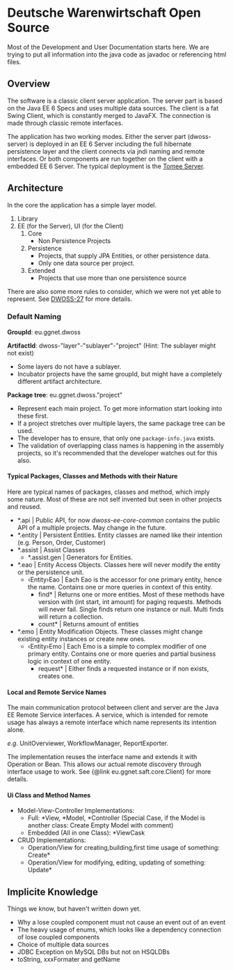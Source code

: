 Deutsche Warenwirtschaft Open Source
====================================

Most of the Development and User Documentation starts here. We are trying to put all information into 
the java code as javadoc or referencing html files.

Overview
--------

The software is a classic client server application. The server part is based on the Java EE 6 Specs and uses multiple
data sources. The client is a fat Swing Client, which is constantly merged to JavaFX. The connection is made through 
classic remote interfaces.

The application has two working modes. Either the server part (dwoss-server) is deployed in an EE 6 Server including
the full hibernate persistence layer and the client connects via jndi naming and remote interfaces.
Or both components are run together on the client with a embedded EE 6 Server. 
The typical deployment is the [Tomee Server](http://tomee.apache.org).

Architecture
------------

In the core the application has a simple layer model. 

1. Library
2. EE (for the Server), UI (for the Client)
	1. Core
		- Non Persistence Projects
	2. Persistence 
		- Projects, that supply JPA Entities, or other persistence data.
		- Only one data source per project.
	2. Extended 
		- Projects that use more than one persistence source

There are also some more rules to consider, which we were not yet able to represent. 
See [DWOSS-27](http://overload.ahrensburg.gg-net.de/jira/browse/DWOSS-27) for more details.

### Default Naming ###

**GroupId**: eu.ggnet.dwoss

**ArtifactId**: dwoss-"layer"-"sublayer"-"project" (Hint: The sublayer might not exist)

 - Some layers do not have a sublayer.
 - Incubator projects have the same groupId, but might have a completely different artifact architecture.

**Package tree**: eu.ggnet.dwoss."project"

 - Represent each main project. To get more information start looking into these first.
 - If a project stretches over multiple layers, the same package tree can be used.
 - The developer has to ensure, that only one ```package-info.java``` exists.
 - The validation of overlapping class names is happening in the assembly projects,
   so it's recommended that the developer watches out for this also.

#### Typical Packages, Classes and Methods with their Nature ####
 
Here are typical names of packages, classes and method, which imply some nature. Most of these are not self invented
but seen in other projects and reused.

 - \*.api | Public API, for now *dwoss-ee-core-common* contains the public API of a multiple projects. May change in
   the future.
 - \*.entity | Persistent Entities. Entity classes are named like their intention (e.g. Person, Order, Customer)
 - \*.assist | Assist Classes
	- \*.assist.gen | Generators for Entities.
 - \*.eao | Entity Access Objects. Classes here will never modify the entity or the persistence unit.
	- ‹Entity›Eao | Each Eao is the accessor for one primary entity, hence the name. Contains one or more queries
	  in context of this entity.
		- find\* | Returns one or more entities. Most of these methods have version with (int start, int amount)
		  for paging requests. Methods will never fail. Single finds return one instance or null. Multi finds will
		  return a collection.
		- count\* | Returns amount of entities
 - *.emo | Entity Modification Objects. These classes might change existing entity instances or create new ones.
	- ‹Entity›Emo | Each Emo is a simple to complex modifier of one primary entity. Contains one or more queries
	  and partial business logic in context of one entity.
		- request\* | Either finds a requested instance or if non exists, creates one.

#### Local and Remote Service Names ####

The main communication protocol between client and server are the Java EE Remote Service interfaces. A service, which is
intended for remote usage has always a remote interface which name represents its intention alone. 

_e.g._ UnitOverviewer, WorkflowManager, ReportExporter.

The implementation reuses the interface name and extends it with Operation or Bean. This allows our actual remote discovery
through interface usage to work. See {@link eu.ggnet.saft.core.Client} for more details.


#### Ui Class and Method Names ####

 - Model-View-Controller Implementations:
	- Full: \*View, \*Model, \*Controller (Special Case, if the Model is another class: Create Empty Model with comment)
	- Embedded (All in one Class): \*ViewCask
 - CRUD Implementations:
	- Operation/View for creating,building,first time usage of something: Create\*
	- Operation/View for modifying, editing, updating of something: Update\*

Implicite Knowledge
-------------------

Things we know, but haven't written down yet.

 - Why a lose coupled component must not cause an event out of an event
 - The heavy usage of enums, which looks like a dependency connection of lose coupled components
 - Choice of multiple data sources
 - JDBC Exception on MySQL DBs but not on HSQLDBs
 - toString, xxxFormater and getName

